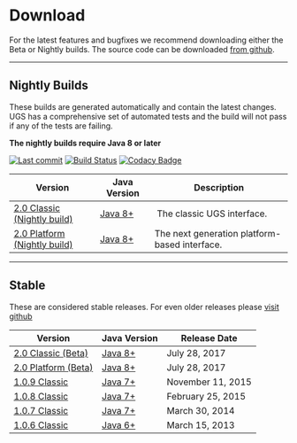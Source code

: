 # Download

For the latest features and bugfixes we recommend downloading either the Beta or Nightly builds. The source code can be downloaded [from github](https://github.com/winder/Universal-G-Code-Sender).

<hr/>

## Nightly Builds

These builds are generated automatically and contain the latest changes.
UGS has a comprehensive set of automated tests and the build will not pass if any of the tests are failing.

**The nightly builds require Java 8 or later**

[![Last commit](https://img.shields.io/github/last-commit/winder/Universal-G-Code-Sender.svg?maxAge=1800)](https://github.com/winder/Universal-G-Code-Sender/commits/master)
[![Build Status](https://travis-ci.org/winder/Universal-G-Code-Sender.svg?branch=master)](https://travis-ci.org/winder/Universal-G-Code-Sender)
[![Codacy Badge](https://api.codacy.com/project/badge/Grade/2941c34531f749a2b7fbcd1737f71000)](https://www.codacy.com/app/winder/Universal-G-Code-Sender?utm_source=github.com&amp;utm_medium=referral&amp;utm_content=winder/Universal-G-Code-Sender&amp;utm_campaign=Badge_Grade)

| Version | Java Version | Description |
| ------- | ------------ | ----------- |
| [2.0 Classic (Nightly build)](http://bit.ly/2ErycR3) | [Java 8+][java_link] | The classic UGS interface. |
| [2.0 Platform (Nightly build)](http://bit.ly/2R5zw2F) | [Java 8+][java_link] | The next generation platform-based interface. |

<hr/>

## Stable

These are considered stable releases. For even older releases please [visit github](https://github.com/winder/builds/tree/master/UniversalGCodeSender)


| Version | Java Version | Release Date |
| ------- | ------------ | ------------- |
| [2.0 Classic (Beta)](http://bit.ly/2ssmIqt) | [Java 8+][java_link] | July 28, 2017 |
| [2.0 Platform (Beta)](http://bit.ly/2rk84y2) | [Java 8+][java_link] | July 28, 2017 |
| [1.0.9 Classic](http://bit.ly/1M6z2ys) | [Java 7+][java_link] | November 11, 2015 |
| [1.0.8 Classic](http://bit.ly/1BSKon6) | [Java 7+][java_link] | February 25, 2015 |
| [1.0.7 Classic](http://bit.ly/1dNrLAy) | [Java 7+][java_link] | March 30, 2014 |
| [1.0.6 Classic](http://bit.ly/16q7obd) | [Java 6+][java_link] | March 15, 2013 |

[java_link]: https://java.com/en/download/manual.jsp
